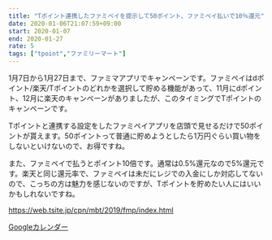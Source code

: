 ```yaml
---
title: "Tポイント連携したファミペイを提示して50ポイント、ファミペイ払いで10％還元"
date: 2020-01-06T21:07:59+09:00
start: 2020-01-07
end: 2020-01-27
rate: 5
tags: ["tpoint","ファミリーマート"]
---
```


1月7日から1月27日まで、ファミマアプリでキャンペーンです。ファミペイはdポイント/楽天/Tポイントのどれかを選択して貯める機能があって、11月にdポイント、12月に楽天のキャンペーンがありましたが、このタイミングでTポイントのキャンペーンです。

Tポイントと連携する設定をしたファミペイアプリを店頭で見せるだけで50ポイントが貰えます。50ポイントって普通に貯めようとしたら1万円ぐらい買い物をしないといけないので、お得ですね。

また、ファミペイで払うとポイント10倍です。通常は0.5%還元なので5%還元です。楽天と同じ還元率で、ファミペイは未だにレジでの入金にしか対応してないので、こっちの方は魅力を感じないのですが、Tポイントを貯めたい人にはいいかもしれないですね。

https://web.tsite.jp/cpn/mbt/2019/fmp/index.html

[Googleカレンダー](http://www.google.com/calendar/event?action=TEMPLATE&text=T%E3%83%9D%E3%82%A4%E3%83%B3%E3%83%88%E9%80%A3%E6%90%BA%E3%81%97%E3%81%9F%E3%83%95%E3%82%A1%E3%83%9F%E3%83%9A%E3%82%A4%E3%82%92%E6%8F%90%E7%A4%BA%E3%81%97%E3%81%A650%E3%83%9D%E3%82%A4%E3%83%B3%E3%83%88%E3%80%81%E3%83%95%E3%82%A1%E3%83%9F%E3%83%9A%E3%82%A4%E6%89%95%E3%81%84%E3%81%A710%25%E9%82%84%E5%85%83&dates=20200107/20200127&details=https://pokanpo.com/posts/20200127_tpoint_familymart/)
